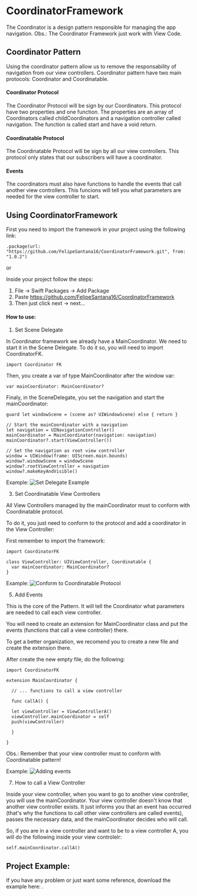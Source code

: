 # CoordinatorFramework

The Coordinator is a design pattern responsible for managing the app navigation.
Obs.: The Coordinator Framework just work with View Code.

## Coordinator Pattern

Using the coordinator pattern allow us to remove the responsability of navigation from our view controllers. Coordinator pattern have two main protocols: Coordinator and Coordinatable.

#### Coordinator Protocol

The Coordinator Protocol will be sign by our Coordinators. This protocol have two properties and one function. The properties are an array of Coordinators called childCoordinators and a navigation controller called navigation. The function is called start and have a void return.

#### Coordinatable Protocol

The Coordinatable Protocol will be sign by all our view controllers. This protocol only states that our subscribers will have a coordinator.

#### Events

The coordinators must also have functions to handle the events that call another view controllers. This funcions will tell you what parameters are needed for the view controller to start.


## Using CoordinatorFramework

First you need to import the framework in your project using the following link:

`.package(url: "https://github.com/FelipeSantana16/CoordinatorFramework.git", from: "1.0.2")`

or 

Inside your project follow the steps:

1. File -> Swift Packages -> Add Package
2. Paste https://github.com/FelipeSantana16/CoordinatorFramework
3. Then just click next -> next...


#### How to use:

1. Set Scene Delegate

In Coordinator framework we already have a MainCoordinator. We need to start it in the Scene Delegate.
To do it so, you will need to import CoordinatorFK.

`import Coordinator FK`

Then, you create a var of type MainCoordinator after the window var:

`var mainCoordinator: MainCoordinator?`

Finaly, in the SceneDelegate, you set the navigation and start the mainCoordinator:

```     
guard let windowScene = (scene as? UIWindowScene) else { return }
        
// Start the mainCoordinator with a navigation
let navigation = UINavigationController()
mainCoordinator = MainCoordinator(navigation: navigation)
mainCoordinator?.start(ViewController())
        
// Set the navigation as root view controller
window = UIWindow(frame: UIScreen.main.bounds)
window?.windowScene = windowScene
window?.rootViewController = navigation
window?.makeKeyAndVisible()
```

Example:
![Set Delegate Example](https://user-images.githubusercontent.com/39348130/127339734-21fa9928-78df-4769-9751-77ed8c1a59fb.png)

3. Set Coordinatable View Controllers

All View Controllers managed by the mainCoordinator must to conform with Coordinatable protocol.

To do it, you just need to conform to the protocol and add a coordinator in the View Controller:

First remember to import the framework:

`import CoordinatorFK`

```
class ViewController: UIViewController, Coordinatable {
  var mainCoordinator: MainCoordinator?
}

```

Example:
![Conform to Coordinatable Protocol](https://user-images.githubusercontent.com/39348130/127339738-e50811a5-bae9-4e6f-a7a6-335681ec384a.png)

5. Add Events

This is the core of the Pattern. It will tell the Coordinator what parameters are needed to call each view controller.

You will need to create an extension for MainCoordinator class and put the events (functions that call a view controller) there.

To get a better organization, we recomend you to create a new file and create the extension there.

After create the new empty file, do the following:

```
import CoordinatorFK

extension MainCoordinator {

  // ... functions to call a view controller
  
  func callA() {
  
  let viewController = ViewControllerA()
  viewController.mainCoordinator = self
  push(viewController)
  
  }

}

```

Obs.: Remember that your view controller must to conform with Coordinatable pattern!

Example:
![Adding events](https://user-images.githubusercontent.com/39348130/127339730-c9f5c114-2e2c-4dc9-a98c-46f33f6d3252.png)

7. How to call a View Controller

Inside your view controller, when you want to go to another view controller, you will use the mainCoordinator. Your view controller doesn't know that another view controller exists. It just informs you that an event has occurred (that's why the functions to call other view controllers are called events), passes the necessary data, and the mainCoordinator decides who will call.

So, if you are in a view controller and want to be to a view controller A, you will do the following inside your view controlelr:

`self.mainCoordinator.callA()`

## Project Example:
If you have any problem or just want some reference, download the example here: . 
